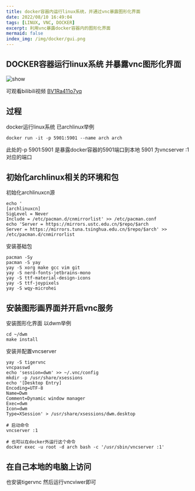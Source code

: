 ```yaml
---
title: docker容器内运行linux系统，并通过vnc暴露图形化界面
date: 2022/08/10 16:49:04
tags: [LINUX, VNC, DOCKER]
excerpt: 利用vnc暴露docker容器内的图形化界面
mermaid: false
index_img: /img/docker/gui.png
---
```


## DOCKER容器运行linux系统 并暴露vnc图形化界面

![show](/img/docker/gui.png)

可观看bilibili视频 [BV1Ra411o7yq](https://www.bilibili.com/video/BV1Ra411o7yq/)

## 过程

docker运行linux系统 已archlinux举例

```plaintext
docker run -it -p 5901:5901 --name arch arch
```

此处的-p 5901:5901 是暴露docker容器的5901端口到本地 5901 为vncserver :1 对应的端口

## 初始化archlinux相关的环境和包

初始化archlinuxcn源

```plaintext
echo '
[archlinuxcn]
SigLevel = Never
Include = /etc/pacman.d/cnmirrorlist' >> /etc/pacman.conf
echo 'Server = https://mirrors.ustc.edu.cn/$repo/$arch
Server = https://mirrors.tuna.tsinghua.edu.cn/$repo/$arch' >> /etc/pacman.d/cnmirrorlist
```

安装基础包

```plaintext
pacman -Sy
pacman -S yay
yay -S xorg make gcc vim git
yay -S nerd-fonts-jetbrains-mono
yay -S ttf-material-design-icons
yay -S ttf-joypixels
yay -S wqy-microhei
```

## 安装图形画界面并开启vnc服务

安装图形化界面 以dwm举例

```plaintext
cd ~/dwm
make install
```

安装并配置vncserver

```plaintext
yay -S tigervnc
vncpasswd
echo 'session=dwm' >> ~/.vnc/config
mkdir -p /usr/share/xsessions
echo '[Desktop Entry]
Encoding=UTF-8
Name=Dwm
Comment=Dynamic window manager
Exec=dwm
Icon=dwm
Type=XSession' > /usr/share/xsessions/dwm.desktop

# 启动命令
vncserver :1

# 也可以在docker外运行这个命令
docker exec -u root -d arch bash -c '/usr/sbin/vncserver :1'
```

## 在自己本地的电脑上访问

也安装tigervnc 然后运行vncviwer即可
